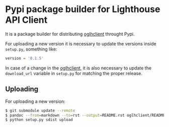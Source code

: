 # Pypi package builder for Lighthouse API Client

It is a package builder for distributing [oglhclient](https://github.com/opengeardev/oglhclient) throught Pypi.

For uploading a new version it is necessary to update the versions inside `setup.py`, something like:

```python
version = '0.1.5'
```

In case of a change in the [oglhclient](https://github.com/opengeardev/oglhclient), it is also necessary to update the `download_url` variable in `setup.py` for matching the proper release.

## Uploading

For uploading a new version:

```bash
$ git submodule update --remote
$ pandoc --from=markdown --to=rst --output=README.rst oglhclient/README.md
$ python setup.py sdist upload
```

